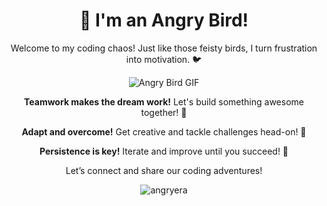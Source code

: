 <h1 align="center">👋 I'm an Angry Bird!</h1>

<p align="center">
  Welcome to my coding chaos! Just like those feisty birds, I turn frustration into motivation. 🐦
</p>
<p align="center">
  <img src="https://github.com/angryera/angryera/blob/main/terrence-damor.gif" alt="Angry Bird GIF" />  
</p>
<p align="center">
  <strong>Teamwork makes the dream work!</strong> Let's build something awesome together! 🚀
</p>

<p align="center">
  <strong>Adapt and overcome!</strong> Get creative and tackle challenges head-on! 💪
</p>

<p align="center">
  <strong>Persistence is key!</strong> Iterate and improve until you succeed! 🎯
</p>

<p align="center">
  Let’s connect and share our coding adventures! 
</p>

<p align="center"><img align="center" src="https://github-readme-streak-stats.herokuapp.com/?user=angryera&" alt="angryera" /></p>
